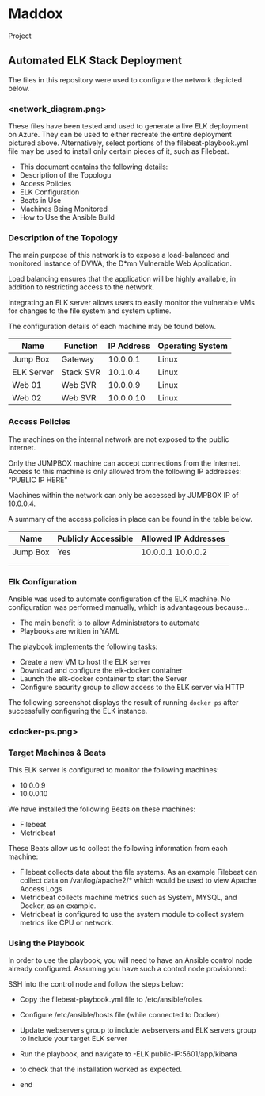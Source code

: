 # Maddox
 Project
## Automated ELK Stack Deployment

The files in this repository were used to configure the network depicted below.

### <network_diagram.png>

These files have been tested and used to generate a live ELK deployment on Azure. They can be used to either recreate the entire deployment pictured above. Alternatively, select portions of the filebeat-playbook.yml file may be used to install only certain pieces of it, such as Filebeat.

- This document contains the following details:
- Description of the Topologu
- Access Policies
- ELK Configuration
- Beats in Use
- Machines Being Monitored
- How to Use the Ansible Build


### Description of the Topology

The main purpose of this network is to expose a load-balanced and monitored instance of DVWA, the D*mn Vulnerable Web Application.

Load balancing ensures that the application will be highly available, in addition to restricting access to the network.


Integrating an ELK server allows users to easily monitor the vulnerable VMs for changes to the file system and system uptime.

The configuration details of each machine may be found below.


| Name     | Function      | IP Address | Operating System |
|----------     |----------        |------------    |------------------|
| Jump Box | Gateway  | 10.0.0.1       | Linux |
| ELK Server| Stack SVR| 10.1.0.4      |Linux   |
| Web 01     |Web SVR  | 10.0.0.9      |Linux   |
| Web 02     |Web SVR  | 10.0.0.10    |Linux   |

### Access Policies

The machines on the internal network are not exposed to the public Internet. 

Only the JUMPBOX machine can accept connections from the Internet. Access to this machine is only allowed from the following IP addresses:
“PUBLIC IP HERE” 


Machines within the network can only be accessed by JUMPBOX IP of 10.0.0.4.

A summary of the access policies in place can be found in the table below.

| Name     | Publicly Accessible | Allowed IP Addresses |
|----------|---------------------|----------------------|
| Jump Box |       Yes           | 10.0.0.1 10.0.0.2    |
|          |                     |                      |
|          |                     |                      |

### Elk Configuration

Ansible was used to automate configuration of the ELK machine. No configuration was performed manually, which is advantageous because...
- The main benefit is to allow Administrators to automate 
- Playbooks are written in YAML

The playbook implements the following tasks:
- Create a new VM to host the ELK server
- Download and configure the elk-docker container
- Launch the elk-docker container to start the Server
- Configure security group to allow access to the ELK server via HTTP

The following screenshot displays the result of running `docker ps` after successfully configuring the ELK instance.

### <docker-ps.png>

### Target Machines & Beats
This ELK server is configured to monitor the following machines:
- 10.0.0.9 
- 10.0.0.10 

We have installed the following Beats on these machines:
- Filebeat
- Metricbeat

These Beats allow us to collect the following information from each machine:
- Filebeat collects data about the file systems. As an example Filebeat can collect data on /var/log/apache2/* which would be used to view Apache Access Logs
- Metricbeat collects machine metrics such as System, MYSQL, and Docker, as an example. 
- Metricbeat is configured to use the system module to collect system metrics like CPU or network. 


### Using the Playbook
In order to use the playbook, you will need to have an Ansible control node already configured. Assuming you have such a control node provisioned: 

SSH into the control node and follow the steps below:
- Copy the filebeat-playbook.yml file to /etc/ansible/roles.
- Configure /etc/ansible/hosts file (while connected to Docker) 
- Update webservers group to include webservers and ELK servers group to include your target ELK server
- Run the playbook, and navigate to  -ELK public-IP:5601/app/kibana 
- to check that the installation worked as expected.

- end
